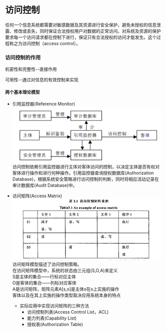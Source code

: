 # 访问控制

任何一个信息系统都需要对敏感数据及其资源进行安全保护，避免未授权的信息泄露、修改或丢失，同时保证合法授权用户对数据的正常访问。对系统及资源的保护要求每一个访问请求都在控制下进行，保证只有合法授权的访问才能发生。这个过程称之为访问控制（access control）。

### 访问控制的作用

机密性和完整性--直接作用

可用性--通过对信息的有效控制来实现

#### 两个基本理论模型

* 引用监控器\(Reference Monitor\)  
  ![](/assets/3import.png)  
  访问控制依赖引用监控器进行主体对客体访问的控制，以决定主体是否有权对客体进行操作和进行何种操作。引用监控器查询授权数据库\(Authorization Database\)，根据系统安全策略进行访问控制的判断，同时将相应活动记录在审计数据库\(Audit Database\)中。

* 访问矩阵\(Access Matrix\)  
  ![](/assets/4import.png)  
  访问矩阵模型描述了访问控制策略。  
  在访问矩阵模型中，系统的状态由三元组\(S,O,A\)来定义  
  S是主体的集合——行标对应主体  
  O是客体的集合——列标对应客体  
  A是访问矩阵，矩阵元素A\[s,o\]是主体s在o上实施的操作  
  客体以及在其上实施的操作类型取决应用系统本身的特点
  * 实际应用中实现访问矩阵的三种方法
    * 访问控制列表\(Access Control List，ACL\)
    * 能力列表\(Capability List\)
    * 授权表\(Authorization Table\)




